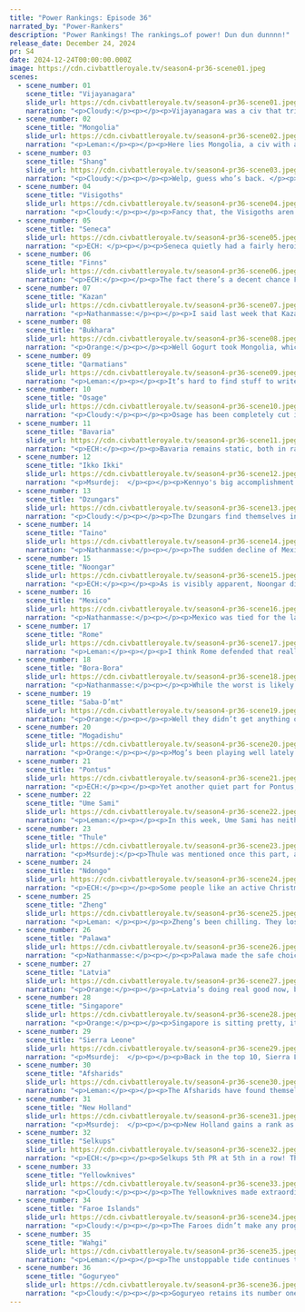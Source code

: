```yaml
---
title: "Power Rankings: Episode 36"
narrated_by: "Power-Rankers"
description: "Power Rankings! The rankings…of power! Dun dun dunnnn!"
release_date: December 24, 2024
pr: S4
date: 2024-12-24T00:00:00.000Z
image: https://cdn.civbattleroyale.tv/season4-pr36-scene01.jpeg
scenes:
  - scene_number: 01
    scene_title: "Vijayanagara"
    slide_url: https://cdn.civbattleroyale.tv/season4-pr36-scene01.jpeg
    narration: "<p>Cloudy:</p><p></p><p>Vijayanagara was a civ that tried surprisingly hard and walked away with nothing to show for it. </p><p></p><p>Boxed in at the beginning by aggressive settling from the Khoshuts and Harappa, Vijayanagara dropped to 50th place in episode 1, but while they never really got their momentum back, that did end up as the lowest rank they ever achieved. For quite a while they hung around South India with a few cities doing nothing in particular, even letting Harappa settle Sri Lanka, and their ranking bounced around in the 40s. In episode 10, however, they made waves—or at least heavy ripples—by capturing Sri Lanka from Harappa and settling an island city of the coast of Africa. Vijayanagara rose to 36th, their best ranking since episode zero, but they quickly fell back into the low 40s again when reality set back in. The fact remained that Vijayanagara was trapped: they didn’t have the land forces or the geography to take down the Khoshuts or Harappa, who had the great wall, and they didn’t have a strong enough navy to contest nearby civs like Siam at sea. Although they managed to construct a few more colonies in the Indian Ocean and Antarctica, they continued to stagnate overall, remaining below the mid-tier in most respects. When Harappa invaded them with a large army, they struggled to defend, and it looked like they would be ruined—but they made peace just in time, reinforced, and restarted the war. Eventually they managed to capture Harappa’s remaining coastal city of Mehrgarh, which propelled them to an all time high of 30th place, but by episode 18, 30th place wasn’t worth what it used to be. </p><p></p><p>This bump was short lived, and a rollercoaster followed. In episode 22, Vijayanagara found themselves simultaneously at war with the Afsharids, Harappa, and Singapore, prompting a fall to 37th. And yet, in that same episode, Vijayanagara completely unexpectedly fought back against the technologically superior Singapore and repeatedly flipped a city that started the war in Lee Kwan Yew’s hands. The following week, they ended the war with all the cities they started with, somehow. After that, Vijayanagara entered a second period of stagnation, which actually helped their ranking a fair bit, as other civs plunged past them, picked off one by one by larger powers. In episode 27, they even boosted themselves by capturing and keeping a city from Singapore. This rise finally culminated in episode 30, when Vijayanagara launched an ambitious and daring naval assault on the Noongar, sailing a large fleet all the way to Australia with little resistance. That week, their ranking reached its all time high of 26. But it was all downhill from there. In episode 31, Singapore attacked again, and by episode 32, Vijayanagara had been torn to shreds, reduced to a shell of its former self. The war finally ended in episode 34 with only the capital still in Krishnadevaraya’s hands. Two episodes later, they were dead, eliminated by a Wahgi paratrooper invasion.</p><p></p><p>In summary, Vijayanagara played the game and fought hard, but their position was untenable from the start. No one had any real illusions that they would become a major player after episode 1. But they were sometimes fun to watch and they notched some victories before they left. As for our predictions, they were almost spot on—we had them 33rd in part zero, and they finished 35th* (temporarily 36th until we shove Shang back into the grave where they belong). So, no surprises there. F.</p>"
  - scene_number: 02
    scene_title: "Mongolia"
    slide_url: https://cdn.civbattleroyale.tv/season4-pr36-scene02.jpeg
    narration: "<p>Leman:</p><p></p><p>Here lies Mongolia, a civ with a lot of promise and not a lot of follow-through. They started solid enough, we ranked them highly, as we normally rank Mongolian civs - 16th. They have good settling tendencies, lots of room, and a strong, aggressive AI. They sort of made good on that promise, settling decently well, but our hopes were quickly dashed as almost all of their neighbors, Selkups, Dzungars, Shang, and Goguryeo had far better openings. Mongolia at first found themselves a medium fish in a huge ocean, and then found themselves at war. </p><p></p><p>First with Shang, where they quickly dropped Old Sarai to the breakout star. Luckily Sorghaghtani had time to consolidate, and gather her empire’s meager strength, and managed to seize the city back, along with Xiaotun, while Shang was distracted by Goguryeo. Several episodes later, found themselves at war again, this time with Goguryeo, where Mongolia put together a truly heroic defense, going against the top-tier superpower without dropping a single city. Unfortunately, Mongolia’s other neighbors smelled weakness too and jumped on the opportunity. Selkups seized their western exclaves without much protest and Shang came cruising back in, hoping to redeem themselves. Luckily for them, again, Goguryeo took pity on Mongolia, perhaps respecting their incredible defense. They switched sides, eliminated Shang, and saved Mongolia.</p><p></p><p>Mongolia then slumbered for six or seven episodes, squeezed between Selkups, Dzungars, and Goguryeo. There was nothing else they could really do. They weren’t dead, they had eight cities, but nothing they could muster could scratch either titan they bordered (or Dzungars). </p><p></p><p>When Goguryeo finally decided that Mongolia’s time had come, the end was swift. The war took four turns from start to finish. Sorghaghtani left seven cities to Goguryeo, and one to a resurrected Daji, ensuring that if she were no longer participating in this game, her legacy would live on. Until Goguryeo decides to end that too.</p>"
  - scene_number: 03
    scene_title: "Shang"
    slide_url: https://cdn.civbattleroyale.tv/season4-pr36-scene03.jpeg
    narration: "<p>Cloudy:</p><p></p><p>Welp, guess who’s back. </p><p></p><p>As Mongolia collapsed, Sorghaghtani revived her erstwhile enemy Daji as her final act, because she really hates the Shang and wants to see them keep suffering long after she’s gone. Shang now exists as a tiny, backwards enclave inside of Goguryeo. Who knows how long that will persist, but at least it’s funny.</p>"
  - scene_number: 04
    scene_title: "Visigoths"
    slide_url: https://cdn.civbattleroyale.tv/season4-pr36-scene04.jpeg
    narration: "<p>Cloudy:</p><p></p><p>Fancy that, the Visigoths aren’t last. It only took a dead civ being liberated! Also, Rome declared war on them, but they can’t get there because of the Faroes. Go figure.</p>"
  - scene_number: 05
    scene_title: "Seneca"
    slide_url: https://cdn.civbattleroyale.tv/season4-pr36-scene05.jpeg
    narration: "<p>ECH: </p><p></p><p>Seneca quietly had a fairly heroic retaliation campaign this episode, struggling for control of the cities they lost to New Holland over the past few parts as Mexico opened the door of opportunity, culminating in the successful reclamation of Chenussio, which is worth applauding! Certainly more exciting than slumping into the death spiral they’re on, although to be clear, Seneca remains highly vulnerable in this era of sudden steamrolls. New Holland could very easily return after a quick recovery period, or hell, the Faroes would probably not be as pathetic the next time they come calling (then again, we said that last time).</p>"
  - scene_number: 06
    scene_title: "Finns"
    slide_url: https://cdn.civbattleroyale.tv/season4-pr36-scene06.jpeg
    narration: "<p>ECH:</p><p></p><p>The fact there’s a decent chance Finns outlast half the civs this season despite basically never making a move in this game is an outrage.</p>"
  - scene_number: 07
    scene_title: "Kazan"
    slide_url: https://cdn.civbattleroyale.tv/season4-pr36-scene07.jpeg
    narration: "<p>Nathanmasse:</p><p></p><p>I said last week that Kazan was looking more like the Kalmyks because of the citadels but I was wrong; Latvia is trying to turn them into Makhnovia II.</p>"
  - scene_number: 08
    scene_title: "Bukhara"
    slide_url: https://cdn.civbattleroyale.tv/season4-pr36-scene08.jpeg
    narration: "<p>Orange:</p><p></p><p>Well Gogurt took Mongolia, which means the Dzungars next best bet for taking someone over is Bukhara. But this is a Bukhara write-up, so uh, Bukhara is probably gonna become food for someone, Dzungars if it's an underdog, Afsharids if it's a power. So, it’ll probably be the Afsharids. What would be more funny than either of those though is if Bukhara can somehow fight Kazan again and take em out. A few techs behind, about even in strength, a lot more production. They could maybe do it, would be real funny.</p>"
  - scene_number: 09
    scene_title: "Qarmatians"
    slide_url: https://cdn.civbattleroyale.tv/season4-pr36-scene09.jpeg
    narration: "<p>Leman:</p><p></p><p>It’s hard to find stuff to write about for Qarmatians because they never do anything. I didn’t go back and check but I’m sure I’m right.</p>"
  - scene_number: 10
    scene_title: "Osage"
    slide_url: https://cdn.civbattleroyale.tv/season4-pr36-scene10.jpeg
    narration: "<p>Cloudy:</p><p></p><p>Osage has been completely cut in half by citadels. I don’t even know what to say. It’s horrifying. </p>"
  - scene_number: 11
    scene_title: "Bavaria"
    slide_url: https://cdn.civbattleroyale.tv/season4-pr36-scene11.jpeg
    narration: "<p>ECH:</p><p></p><p>Bavaria remains static, both in ranks and in action. Really not looking too good for Ludwig prospects-wise, stronger civs than them have ended up steamrolled by modern powers, and far too many of their neighbors fit that category by this point. With a mismatched UU and some neighbours starting to citadel their lands, I sure hope Ludwig hasn’t just locked his door to listen to Wagner instead of rule again.</p>"
  - scene_number: 12
    scene_title: "Ikko Ikki"
    slide_url: https://cdn.civbattleroyale.tv/season4-pr36-scene12.jpeg
    narration: "<p>Msurdej:  </p><p></p><p>Kennyo's big accomplishment this episode was...still being one of the few nations at peace, only to go to war with the Seneca later on. But it's the same issue with last episode. With the elimination of Mongolia, The Ikko-Ikki are one of the weakest nations in Asia. Goguryeo, or even the Zheng if they're feeling plucky, could declare war and debilitate, or even eliminate the Ikko-Ikki. But with a few nukes on hand... they'll probably still die. But they'll make a bunch of problems for the victor.</p>"
  - scene_number: 13
    scene_title: "Dzungars"
    slide_url: https://cdn.civbattleroyale.tv/season4-pr36-scene13.jpeg
    narration: "<p>Cloudy:</p><p></p><p>The Dzungars find themselves in an even worse position than before, as the elimination of Mongolia removes one of the only two civs they could possibly expand into, and gives them a massive new border with Goguryeo. Their carpet of field guns has been upgraded to artillery, which is nice, but they wouldn’t stand a chance against their larger and much more advanced neighbors. While they could give themselves a last hurrah by taking out Bukhara, it’s only a matter of time before someone comes and wipes them out, too.</p>"
  - scene_number: 14
    scene_title: "Taino"
    slide_url: https://cdn.civbattleroyale.tv/season4-pr36-scene14.jpeg
    narration: "<p>Nathanmasse:</p><p></p><p>The sudden decline of Mexico has offered Taino a unique opportunity to regain relevancy.  They’ve been out of the running for a while now, yet their units aren’t terribly out of date. A declaration now could prove a boon for this tiny kingdom but that’s probably just wishful thinking.</p>"
  - scene_number: 15
    scene_title: "Noongar"
    slide_url: https://cdn.civbattleroyale.tv/season4-pr36-scene15.jpeg
    narration: "<p>ECH:</p><p></p><p>As is visibly apparent, Noongar did terminate their open borders agreement with Wahgi during this last episode, neutralizing the geopolitical embarrassment of having the majority of your land occupied by a top tier power. So that’s a plus! The downside is, well… both Wahgi and Palawa, maybe even Singapore from the Indian Ocean, remain major existential threats that Noongar is evidently unprepared for. Yes, we’ve said that before, but the uneven competition is more disparate than ever before. We’re just awaiting who actually wants to declare the final war.</p>"
  - scene_number: 16
    scene_title: "Mexico"
    slide_url: https://cdn.civbattleroyale.tv/season4-pr36-scene16.jpeg
    narration: "<p>Nathanmasse:</p><p></p><p>Mexico was tied for the largest range between highest and lowest power ranking, depending on how screwed we think they are, but there’s no two ways about it, Mexico is getting their teeth kicked in.  It’s the Tiwanaku treatment all over again but this time from two civs with notably stronger units than their own.  If they were just facing either Yellowknives or New Holland alone I might say they have a chance of holding out but not against both at once.</p><p></p><p>The only thing keeping them alive at this point is their unique ability, which gave them a melee unit in each city twice during the war (turn 488 and turn 509) but riflemen are just not good enough to hold up against Mobile SAMs, Mech Infantry, or Modern Armor.  They desperately need to make peace, not just to preserve their rank but to survive at all.</p>"
  - scene_number: 17
    scene_title: "Rome"
    slide_url: https://cdn.civbattleroyale.tv/season4-pr36-scene17.jpeg
    narration: "<p>Leman:</p><p></p><p>I think Rome defended that really nicely, all things considered. I mean yes, they lost Iberia to Faroes. And they also lost their peripheral African territories to Sierra Leone’s renewed offense. But realistically being attacked by those two civilizations really should be a death sentence for a mid-tier civilization like Rome. It may well be a game ending but right now Rome’s core is intact, their production is still decent, and they are still keeping hold on their most important Mediterranean and Egyptian holdings. I’m optimistic, for now, but Rome does need a peace treaty soon.</p>"
  - scene_number: 18
    scene_title: "Bora-Bora"
    slide_url: https://cdn.civbattleroyale.tv/season4-pr36-scene18.jpeg
    narration: "<p>Nathanmasse:</p><p></p><p>While the worst is likely behind them, this episode was not without its share of setbacks for Bora-Bora.  Not content with simply controlling the Pacific islands, Bol’im takes the isolated cities of Ojjo and Ichabamba and more paratroopers land on the coast near Atacama.  But Bora’s not ready to throw in the towel and their army in South America seems ready for the fight.  Additionally, they’re researching Nuclear Fission which will give them access to a nuclear response.  This might be beneficial and would certainly be cathartic but might just as easily provoke a response in kind which would do far more damage to what’s left of Bora’s cities than they could inflict on Wahgi.</p>"
  - scene_number: 19
    scene_title: "Saba-D’mt"
    slide_url: https://cdn.civbattleroyale.tv/season4-pr36-scene19.jpeg
    narration: "<p>Orange:</p><p></p><p>Well they didn’t get anything out of the Mogadishu war again, but they still went up three somehow. Who knows, maybe their position is just better. Okay checking why it seems one ranker put ‘em 13th. I don’t know why. They don’t deserve that high if they can’t beat anyone on their continent. Surrounded by Mog, Ndongo, and Sierra Leone, I don’t like their chances one bit. </p>"
  - scene_number: 20
    scene_title: "Mogadishu"
    slide_url: https://cdn.civbattleroyale.tv/season4-pr36-scene20.jpeg
    narration: "<p>Orange:</p><p></p><p>Mog’s been playing well lately it seems. Hopefully the good tidings continue as the competition gets thinned. They’re up to 19 cities now which is pretty solid. They are lacking in a bunch of stats, but hey, it’s at least solid. If they got their tech up a bit more they could have a chance to take on Ndongo, or be able to turn on Saba-D’mt again and be able to actually wipe them out this time.</p>"
  - scene_number: 21
    scene_title: "Pontus"
    slide_url: https://cdn.civbattleroyale.tv/season4-pr36-scene21.jpeg
    narration: "<p>ECH:</p><p></p><p>Yet another quiet part for Pontus, so much so that this is indeed a part without any mention of them. Still, a 3 rank rise, as opportunities are fairly plentiful for them compared to other middle-tier powers on their level: a crumbling Rome, stagnant Bavaria, or of course the fairly hopeless Qarmatians. Their Achilles Heel remains inactivity, as ever, although with planes, landships and infantry at their disposal they certainly have the tools to make moves prepared better than many.</p>"
  - scene_number: 22
    scene_title: "Ume Sami"
    slide_url: https://cdn.civbattleroyale.tv/season4-pr36-scene22.jpeg
    narration: "<p>Leman:</p><p></p><p>In this week, Ume Sami has neither killed the Finns or been killed by Faroes. I’m going to take this space to rant for a moment. Ume Sami is a fantastic civilization. Their uniques are so powerful. You spawn deer for food, boost science, and get free production. Their AI is usually solid, and Scandinavia is a strong start that’s brought us many superpowers before. Ume Sami took all of that and did absolutely nothing. They didn’t even have the decency to be interesting like other would-be powers like Seneca, who decided to be a scrappy underdog, or Crow, who kindly died so I stopped having to think about them.</p>"
  - scene_number: 23
    scene_title: "Thule"
    slide_url: https://cdn.civbattleroyale.tv/season4-pr36-scene23.jpeg
    narration: "<p>Msurdej:</p><p>Thule was mentioned once this part, and I think QuantumBotany summed them up succinctly:“Thule’s military is nothing to scoff at when considering them in the context of the whole cylinder. It is too bad that the only civs they need to compare against are Yellowknives and Goguryeo, both top-5 civs. What matters now is how Thule will get divided up between its neighboring super-states.”</p>"
  - scene_number: 24
    scene_title: "Ndongo"
    slide_url: https://cdn.civbattleroyale.tv/season4-pr36-scene24.jpeg
    narration: "<p>ECH:</p><p></p><p>Some people like an active Christmas season, some like a sociable Christmas season, there are so many types of Christmas one can choose. Ana Nzinga? She’s fond of a cozy one right now. Truly a ‘honk shoo zzzzzz’ time for her and her citizens, befitting the Golden Age her civ is in, apparently. Happy Holidays, Ana. Hopefully you have some major New Years promises to live up to over the next few episodes.</p>"
  - scene_number: 25
    scene_title: "Zheng"
    slide_url: https://cdn.civbattleroyale.tv/season4-pr36-scene25.jpeg
    narration: "<p>Leman: </p><p></p><p>Zheng’s been chilling. They lost some islands to Mogadishu, and I don’t know about you , but I forgot that they even had any Islands in the Indian Ocean. Zheng still has exactly one path to victory, and that is gobble up Ikko Ikki and hope to make it to endgame with a full tech tree and pull and Afghanistan. It’s not a great pathway but it’s something.</p>"
  - scene_number: 26
    scene_title: "Palawa"
    slide_url: https://cdn.civbattleroyale.tv/season4-pr36-scene26.jpeg
    narration: "<p>Nathanmasse:</p><p></p><p>Palawa made the safe choice this episode and made peace with Bora-Bora early.  Their gains were already baked into their previous rank so there was little movement for them this week.  They’ve achieved Nuclear Fission and are now researching Rocketry so they’ll soon be counted among the nuclear powers which will hopefully act as a deterrent if Bol’im starts plotting against them.</p>"
  - scene_number: 27
    scene_title: "Latvia"
    slide_url: https://cdn.civbattleroyale.tv/season4-pr36-scene27.jpeg
    narration: "<p>Orange:</p><p></p><p>Latvia’s doing real good now, but they still stand as the wall for the lower leagues. They are about 10 cities below the civs above them, but have good enough stats to stand above the rest. What’s next for them? Probably Bavaria, Finns, or the last of Kazan. Then once one or more of those (or really just the Finns) are down they should be able to easily take on Ume Sami.</p>"
  - scene_number: 28
    scene_title: "Singapore"
    slide_url: https://cdn.civbattleroyale.tv/season4-pr36-scene28.jpeg
    narration: "<p>Orange:</p><p></p><p>Singapore is sitting pretty, it's gotta be said. As long as Wahgi doesn’t turn on them then they have the best empire west of the east indies. And sadly for NopeCopter, they aren’t going anywhere unless Wahgi turns on them, and I’m pretty sure they still have open borders. So what’s next for Singapore? Probably going after Mog or Noongar, either one of those would be easy pickings with Singapore’s advanced navy. </p>"
  - scene_number: 29
    scene_title: "Sierra Leone"
    slide_url: https://cdn.civbattleroyale.tv/season4-pr36-scene29.jpeg
    narration: "<p>Msurdej:  </p><p></p><p>Back in the top 10, Sierra Leone has gotten back into war with Rome. And so far, it's working out in their favor. The cities have fallen back to Sierra Leone's favor, but Rome is still kicking. The front is looking sparse on both sides, but Sierra Leone is definitely in a winning position right now. Let's see how it goes.</p>"
  - scene_number: 30
    scene_title: "Afsharids"
    slide_url: https://cdn.civbattleroyale.tv/season4-pr36-scene30.jpeg
    narration: "<p>Leman:</p><p></p><p>The Afsharids have found themselves the unfortunate recipient of a billion Wahgi units. Which really sucks, because if any civ should become a parking lot it should be a civ that stinks, like Ndongo or Noongar. I’m worried that all these peacekeepers will prevent further Afsharid expansion and conquest and put a halt to Afsharids rise. That being said, they’ve already done a lot recently and deserve some consolidation time. I should note they’ve been using this time very well and have improved in all stats - they’re eighth in production, they’ve gained 11 techs in the last two episodes, surpassing selkups and their effective science is comparable the New Holland and Yellowknives, which is really impressive because before the Khoshut conquest Afsharids’ stats were absolute ass. Point is, I’m really pleased with the Afsharids rise and I hope Wahgi does not slow them down.</p><p></p><p>Also, I want to mention a lot of civs weirdly starved this episode. Afsharids faced the worst of it. Dholavira dropped 10 population for no apparent reason? Not sure what that’s about. Replacing farms with Future Worlds improvements probably.</p>"
  - scene_number: 31
    scene_title: "New Holland"
    slide_url: https://cdn.civbattleroyale.tv/season4-pr36-scene31.jpeg
    narration: "<p>Msurdej:  </p><p></p><p>New Holland gains a rank as they team up with the Yellowknives to fight Mexico. At first the war wasn't going so well, with Mexican troops taking a few cities. Some, like the former Tiwanaku capital, remain in their hands. But the tides of the war have changed, with Johan's forces marching westward. While the dream of New Netherlands might die, The main New Holland empire will continue to be a dominant force in South America.</p>"
  - scene_number: 32
    scene_title: "Selkups"
    slide_url: https://cdn.civbattleroyale.tv/season4-pr36-scene32.jpeg
    narration: "<p>ECH:</p><p></p><p>Selkups 5th PR at 5th in a row! They earned this off the back of their absorption of most of Kazan, and have been resting, perhaps a bit too hard, on their laurels since, achieving little in terms of game progress. In fact, between Mongolia getting eaten by Goruryeo and the Afsharids’ shrewd taking of their Caspian cities, they should feel pretty insecure about being in the top 5 right now. The latest setback that only those with the data are likely to have noticed is a bizarre population culling, dropping a collective 33 pop across their cities. Given they’re still happy, and in fact have just recently grabbed Fertilizer which ought to advance growth, this is an oddity. Our best guesses are either that Fertilizer has broken the food they gain from their Uniques somehow, or perhaps more likely some switch in their AI brain has been flipped and they’re replacing farms with other tile improvements for some reason. In any case, certainly some strains on the Selkups as of now, so Vonya better beware.</p>"
  - scene_number: 33
    scene_title: "Yellowknives"
    slide_url: https://cdn.civbattleroyale.tv/season4-pr36-scene33.jpeg
    narration: "<p>Cloudy:</p><p></p><p>The Yellowknives made extraordinary gains this episode, landing a massive blow against fellow top 10 power Mexico, which has left their forces at the very gate of Mexico City. It’s a great showing and I have absolutely nothing negative to say about them right now. And yet, they’re still fourth, and that’s because not only is the gap between them and the top 3 still pretty big, they’re also playing catch-up, as both Goguryeo and Wahgi also captured numerous cities this episode. And while the Faroes... uh... didn’t do that, they did ramp up their stats massively, so the Yellowknives couldn’t overtake them. But what remains true no matter what is that right now, Akaitcho has made it clear that he is the dominant force </p>"
  - scene_number: 34
    scene_title: "Faroe Islands"
    slide_url: https://cdn.civbattleroyale.tv/season4-pr36-scene34.jpeg
    narration: "<p>Cloudy:</p><p></p><p>The Faroes didn’t make any progress against Rome this week, instead continuing to flip Narbo and Nancy, exactly as I predicted. Their attempt to mount an embarked attack on Carthago failed so badly that Rome even retook Nancy well after it seemed secure. Now, however, with Sierra Leone also invading Rome again, the Faroes have an opportunity to take some more territory—but they’ll need to be fast, or else Sierra Leone will quickly cut them off. On top of that, they’re bankrupt. That being said, though, it wasn’t all bad news for the Faroes—they more than doubled their production.</p>"
  - scene_number: 35
    scene_title: "Wahgi"
    slide_url: https://cdn.civbattleroyale.tv/season4-pr36-scene35.jpeg
    narration: "<p>Leman:</p><p></p><p>The unstoppable tide continues to lap at the shores of South America. Breaking into the South American core was difficult for Bora-Bora when they fought Tiwanaku and it's hard for Wahgi now. Wahgi is breaking in in the same place as well, which is kind of ironic, but a little sad. Really, Bora-Bora’s best hope is to get a peace treaty, which is kind of likely now that this war has gone on for what feels like forever. For Wahgi, obviously, they want this war to continue, not only to get more cities, but to trade off more units. Wahgi is in this precarious spot where they have more science than they are losing gold, so despite their massive deficit, they are still producing science. As long as they continue to keep their science afloat Wahgi can potentially have its cake and eat it too – both complete the tech tree and have a huge army. But, if Wahgi goes into a prolonged peace and continues building units, all that could crumble. Point is, Wahgi needs to keep grinding its units away on the South American shores.</p>"
  - scene_number: 36
    scene_title: "Goguryeo"
    slide_url: https://cdn.civbattleroyale.tv/season4-pr36-scene36.jpeg
    narration: "<p>Cloudy:</p><p></p><p>Goguryeo retains its number one spot for a second week in a row as they demolish yet another civ. First Nivkh, now Mongolia—who’s next? They’ve got plenty to choose from. They could steamroll Ikko Ikki, or the Dzungars, or even Zheng. The only obstacle they could potentially face is Wahgi, and that will be a showdown for the ages. But it’s clear that Gwanggaeto is playing this game with machine-like efficiency, always choosing the perfect target, mechanically cleaning up the no-hopers in his borderlands in order to consolidate as much territory as possible going into the endgame. It’s a sound strategy and it may work. Godspeed.</p>"
---
```

